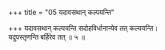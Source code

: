 +++
title = "05 यदावसथान् कल्पयन्ति"

+++
यदावसथान् कल्पयन्ति सदोहविर्धानान्येव तत् कल्ययन्ति।  
यदुपस्तृणन्ति बर्हिरेव तत् ॥ ५ ॥